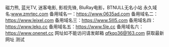 磁力熊, 蓝光TV, 迷客电影, 影视先锋, BluRay电影，BTNULL无名小站
永久域名:www.zmrtec.com 
备用域名一：https://www.0635ad.com
备用域名二：https://www.leixel.com
备用域名三：https://www.5lll5.com
备用域名四：https://www.leko.cc
备用域名五：https://www.5le.cc
备用域名六：https://www.onenet.cc
网址如不能访问请发邮箱 qfkqo36@163.com 获取最新网址
测试
